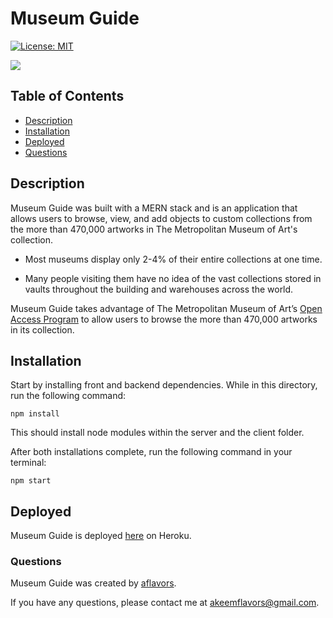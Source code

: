 # Museum Guide
[![License: MIT](https://img.shields.io/badge/License-MIT-yellow.svg)](https://opensource.org/licenses/MIT)

![](https://i.ibb.co/FBC4vcV/Screen-Shot-2020-10-05-at-11-27-13-PM.png)

## Table of Contents
- [Description](#Description)
- [Installation](#Installation)
- [Deployed](#Deployed)
- [Questions](#Questions)

## Description

Museum Guide was built with a MERN stack and is an application that allows users to browse, view, and add objects to custom collections from the more than 470,000 artworks in The Metropolitan Museum of Art's collection.

- Most museums display only 2-4% of their entire collections at one time. 

- Many people visiting them have no idea of the vast collections stored in vaults throughout the building and warehouses across the world.

Museum Guide takes advantage of The Metropolitan Museum of Art’s [Open Access Program](https://www.metmuseum.org/about-the-met/policies-and-documents/open-access) to allow users to browse the more than 470,000 artworks in its collection.

## Installation

Start by installing front and backend dependencies. While in this directory, run the following command:

```
npm install
```

This should install node modules within the server and the client folder.

After both installations complete, run the following command in your terminal:

```
npm start
```

## Deployed

Museum Guide is deployed [here](https://flavorsmuseum-guide.herokuapp.com/) on Heroku.

### Questions

Museum Guide was created by [aflavors](https://github.com/aflavors).

If you have any questions, please contact me at akeemflavors@gmail.com. 
